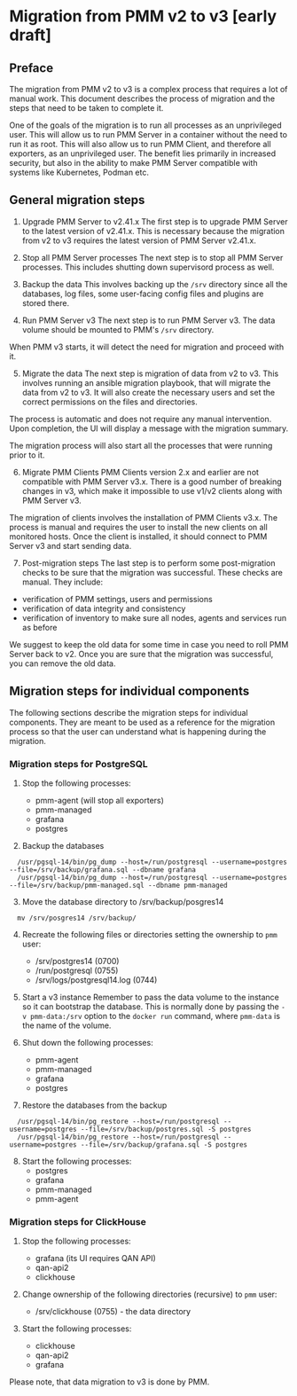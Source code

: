 # Migration from PMM v2 to v3 [early draft]

## Preface
The migration from PMM v2 to v3 is a complex process that requires a lot of manual work. This document describes the process of migration and the steps that need to be taken to complete it.

One of the goals of the migration is to run all processes as an unprivileged user. This will allow us to run PMM Server in a container without the need to run it as root. This will also allow us to run PMM Client, and therefore all exporters, as an unprivileged user. The benefit lies primarily in increased security, but also in the ability to make PMM Server compatible with systems like Kubernetes, Podman etc.

## General migration steps

1. Upgrade PMM Server to v2.41.x
The first step is to upgrade PMM Server to the latest version of v2.41.x. This is necessary because the migration from v2 to v3 requires the latest version of PMM Server v2.41.x.

2. Stop all PMM Server processes
The next step is to stop all PMM Server processes. This includes shutting down supervisord process as well.

3. Backup the data
This involves backing up the `/srv` directory since all the databases, log files, some user-facing config files and plugins are stored there.

4. Run PMM Server v3
The next step is to run PMM Server v3. The data volume should be mounted to PMM's `/srv` directory.

When PMM v3 starts, it will detect the need for migration and proceed with it. 

5. Migrate the data
The next step is migration of data from v2 to v3. This involves running an ansible migration playbook, that will migrate the data from v2 to v3. It will also create the necessary users and set the correct permissions on the files and directories. 

The process is automatic and does not require any manual intervention. Upon completion, the UI will display a message with the migration summary.

The migration process will also start all the processes that were running prior to it.

6. Migrate PMM Clients
PMM Clients version 2.x and earlier are not compatible with PMM Server v3.x. There is a good number of breaking changes in v3, which make it impossible to use v1/v2 clients along with PMM Server v3. 

The migration of clients involves the installation of PMM Clients v3.x. The process is manual and requires the user to install the new clients on all monitored hosts. Once the client is installed, it should connect to PMM Server v3 and start sending data.

7. Post-migration steps
The last step is to perform some post-migration checks to be sure that the migration was successful. These checks are manual. They include:
  - verification of PMM settings, users and permissions
  - verification of data integrity and consistency
  - verification of inventory to make sure all nodes, agents and services run as before

We suggest to keep the old data for some time in case you need to roll PMM Server back to v2. Once you are sure that the migration was successful, you can remove the old data.


## Migration steps for individual components
The following sections describe the migration steps for individual components. They are meant to be used as a reference for the migration process so that the user can understand what is happening during the migration. 

### Migration steps for PostgreSQL

1. Stop the following processes:
    - pmm-agent (will stop all exporters)
    - pmm-managed
    - grafana
    - postgres

2. Backup the databases
```
  /usr/pgsql-14/bin/pg_dump --host=/run/postgresql --username=postgres --file=/srv/backup/grafana.sql --dbname grafana
  /usr/pgsql-14/bin/pg_dump --host=/run/postgresql --username=postgres --file=/srv/backup/pmm-managed.sql --dbname pmm-managed
```

3. Move the database directory to /srv/backup/posgres14
```
  mv /srv/posgres14 /srv/backup/
```

4. Recreate the following files or directories setting the ownership to `pmm` user:
    - /srv/postgres14 (0700)
    - /run/postgresql (0755)
    - /srv/logs/postgresql14.log (0744)

5. Start a v3 instance
Remember to pass the data volume to the instance so it can bootstrap the database. This is normally done by passing the `-v pmm-data:/srv` option to the `docker run` command, where `pmm-data` is the name of the volume.

6. Shut down the following processes:
    - pmm-agent
    - pmm-managed
    - grafana
    - postgres

7. Restore the databases from the backup
```
  /usr/pgsql-14/bin/pg_restore --host=/run/postgresql --username=postgres --file=/srv/backup/postgres.sql -S postgres
  /usr/pgsql-14/bin/pg_restore --host=/run/postgresql --username=postgres --file=/srv/backup/grafana.sql -S postgres
```

8. Start the following processes:
    - postgres
    - grafana
    - pmm-managed
    - pmm-agent

### Migration steps for ClickHouse

1. Stop the following processes:
    - grafana (its UI requires QAN API)
    - qan-api2
    - clickhouse

2. Change ownership of the following directories (recursive) to `pmm` user:
    - /srv/clickhouse (0755) - the data directory

3. Start the following processes:
    - clickhouse
    - qan-api2
    - grafana

Please note, that data migration to v3 is done by PMM.
